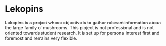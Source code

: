 # Lekopins

Lekopins is a project whose objective is to gather relevant information about the large family of mushrooms. This project is not professional and is not oriented towards student research. It is set up for personal interest first and foremost and remains very flexible.
